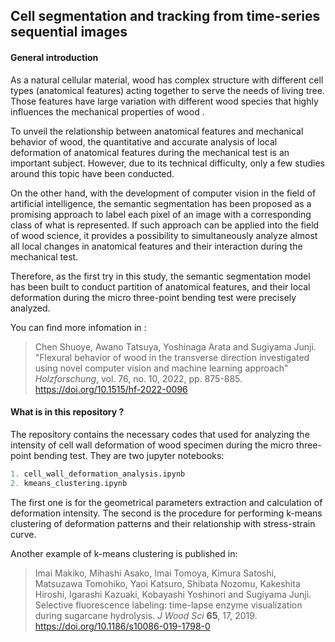 ## Cell segmentation and tracking from time-series sequential images

#### General introduction

As a natural cellular material, wood has complex structure with different cell types (anatomical features) acting together to serve the needs of living tree. Those features have large variation with different wood species that highly influences the mechanical properties of wood . 

To unveil the relationship between anatomical features and mechanical behavior of wood, the quantitative and accurate analysis of local deformation of anatomical features during the mechanical test is an important subject. However, due to its technical difficulty, only a few studies around this topic have been conducted.

On the other hand, with the development of computer vision in the field of artificial intelligence, the semantic segmentation has been proposed as a promising approach to label each pixel of an image with a corresponding class of what is represented. If such approach can be applied into the field of wood science, it provides a possibility to simultaneously analyze almost all local changes in anatomical features and their interaction during the mechanical test.

Therefore, as the first try in this study, the semantic segmentation model has been built to conduct partition of anatomical features, and their local deformation during the micro three-point bending test were precisely analyzed.

You can find more infomation in :

> Chen Shuoye, Awano Tatsuya, Yoshinaga Arata and Sugiyama Junji. "Flexural behavior of wood in the transverse direction investigated using novel computer vision and machine learning approach" *Holzforschung*, vol. 76, no. 10, 2022, pp. 875-885. https://doi.org/10.1515/hf-2022-0096



#### What is in this repository ?

The repository contains the necessary codes that used for analyzing the intensity of cell wall deformation of wood specimen during the micro three-point bending test. They are two jupyter notebooks:

```python
1. cell_wall_deformation_analysis.ipynb
2. kmeans_clustering.ipynb
```

The first one is for the geometrical parameters extraction and calculation of deformation intensity. The second is the procedure for performing k-means clustering of deformation patterns and their relationship with stress-strain curve.

Another example of k-means clustering is published in:

> Imai Makiko, Mihashi Asako, Imai Tomoya, Kimura Satoshi,  Matsuzawa Tomohiko, Yaoi Katsuro, Shibata Nozomu, Kakeshita Hiroshi, Igarashi Kazuaki, Kobayashi Yoshinori and Sugiyama Junji. Selective fluorescence labeling: time-lapse enzyme visualization during sugarcane hydrolysis. *J Wood Sci* **65**, 17, 2019. https://doi.org/10.1186/s10086-019-1798-0

